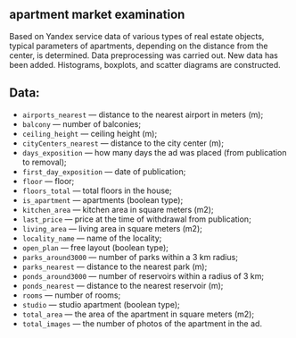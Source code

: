 ## apartment market examination

Based on Yandex service data of various types of real estate objects, typical parameters of apartments, depending on 
the distance from the center, is determined. Data preprocessing was carried out. New data has been added.
Histograms, boxplots, and scatter diagrams are constructed.

## Data:
- `airports_nearest` — distance to the nearest airport in meters (m);
- `balcony` — number of balconies;
- `ceiling_height` — ceiling height (m);
- `cityCenters_nearest` — distance to the city center (m);
- `days_exposition` — how many days the ad was placed (from publication to removal);
- `first_day_exposition` — date of publication;
- `floor` — floor;
- `floors_total` — total floors in the house;
- `is_apartment` — apartments (boolean type);
- `kitchen_area` — kitchen area in square meters (m2);
- `last_price` — price at the time of withdrawal from publication;
- `living_area` — living area in square meters (m2);
- `locality_name` — name of the locality;
- `open_plan` — free layout (boolean type);
- `parks_around3000` — number of parks within a 3 km radius;
- `parks_nearest` — distance to the nearest park (m);
- `ponds_around3000` — number of reservoirs within a radius of 3 km;
- `ponds_nearest` — distance to the nearest reservoir (m);
- `rooms` — number of rooms;
- `studio` — studio apartment (boolean type);
- `total_area` — the area of the apartment in square meters (m2);
- `total_images` — the number of photos of the apartment in the ad.

